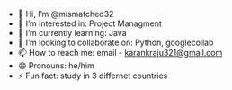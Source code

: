 - 👋 Hi, I’m @mismatched32
- 👀 I’m interested in: Project Managment 
- 🌱 I’m currently learning: Java 
- 💞️ I’m looking to collaborate on: Python, googlecollab
- 📫 How to reach me: email - karankraju321@gmail.com
- 😄 Pronouns: he/him
- ⚡ Fun fact: study in 3 differnet countries

<!---
mismatched32/mismatched32 is a ✨ special ✨ repository because its `README.md` (this file) appears on your GitHub profile.
You can click the Preview link to take a look at your changes.
--->

